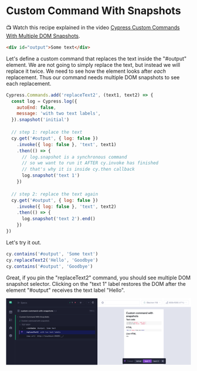 # Custom Command With Snapshots

📺 Watch this recipe explained in the video [Cypress Custom Commands With Multiple DOM Snapshots](https://youtu.be/TxCB1QDw6qY).

<!-- fiddle Custom command with snapshots -->

```html
<div id="output">Some text</div>
```

Let's define a custom command that replaces the text inside the "#output" element. We are not going to simply replace the text, but instead we will replace it twice. We need to see how the element looks after _each_ replacement. Thus our command needs multiple DOM snapshots to see each replacement.

```js hide
Cypress.Commands.add('replaceText2', (text1, text2) => {
  const log = Cypress.log({
    autoEnd: false,
    message: 'with two text labels',
  }).snapshot('initial')

  // step 1: replace the text
  cy.get('#output', { log: false })
    .invoke({ log: false }, 'text', text1)
    .then(() => {
      // log.snapshot is a synchronous command
      // so we want to run it AFTER cy.invoke has finished
      // that's why it is inside cy.then callback
      log.snapshot('text 1')
    })

  // step 2: replace the text again
  cy.get('#output', { log: false })
    .invoke({ log: false }, 'text', text2)
    .then(() => {
      log.snapshot('text 2').end()
    })
})
```

Let's try it out.

```js
cy.contains('#output', 'Some text')
cy.replaceText2('Hello', 'Goodbye')
cy.contains('#output', 'Goodbye')
```

Great, if you pin the "replaceText2" command, you should see multiple DOM snapshot selector. Clicking on the "text 1" label restores the DOM after the element "#output" receives the text label "Hello".

![The custom command with multiple DOM snapshots](./pics/replace-text-2.png)

<!-- fiddle-end -->
